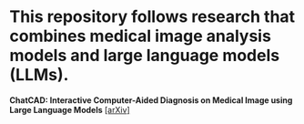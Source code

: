# This repository follows research that combines medical image analysis models and large language models (LLMs).

**ChatCAD: Interactive Computer-Aided Diagnosis on Medical Image using Large Language Models** [[arXiv]](https://arxiv.org/abs/2302.07257)
